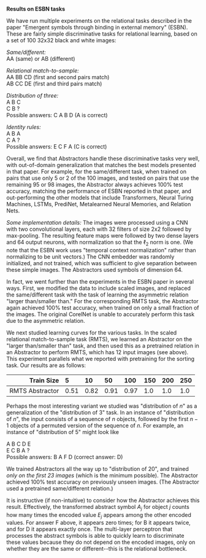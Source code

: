 
**Results on ESBN tasks**

We have run multiple experiments on the relational tasks described in the paper "Emergent symbols through binding in external memory" (ESBN). These are fairly simple discriminative tasks for relational learning, based on a set of 100 32x32 black and white images:

*Same/different:* <br>
AA (same) or AB (different)

*Relational match-to-sample:* <br> 
AA BB CD (first and second pairs match)<br>
AB CC DE (first and third pairs match)

*Distribution of three:*<br>
A B C <br>
C B ?  
Possible answers: C A B D (A is correct)

*Identity rules:*<br>
A B A <br>
C A ?  
Possible answers: E C F A (C is correct)

Overall, we find that Abstractors 
handle these discriminative tasks very well, 
with out-of-domain generalization that 
matches the best models presented in that paper. For example, for the same/different task,
when trained on pairs that use only 5 or 2 of the 100 images, and tested on pairs that use the remaining 95 or 98 images, the Abstractor 
always achieves 100% test accuracy, matching the performance of ESBN reported in that paper, and out-performing the other models that include Transformers, Neural Turing Machines, LSTMs, PrediNet, Metalearned Neural Memories, 
and Relation Nets.

*Some implementation details:* The images were processed using a CNN with two convolutional layers, 
each with 32 filters of size 2x2 followed by max-pooling. The resulting feature maps were followed 
by two dense layers and 64 output neurons, with normalization so that the $\ell_2$ norm is one. (We note that the ESBN work uses "temporal context normalization" rather than normalizing to be unit vectors.) The CNN embedder was randomly 
initialized, and not trained, which was sufficient to give separation between these simple images. The Abstractors used symbols of dimension 64.

In fact, we went further than the experiments in the ESBN paper in several ways. First, 
we modified the data to include scaled images, and replaced the same/different task with the task of learning the asymmetric relation "larger than/smaller than." For the corresponding RMTS task, the Abstractor again achieved 100% test accuracy, when trained on only a small fraction of the images. The original CorelNet is unable to accurately perform this task due to the asymmetric relation. 

We next studied learning 
curves for the various tasks. In the scaled relational match-to-sample task (RMTS), we learned an Abstractor on the "larger than/smaller than" task, and then used this as a pretrained relation in an Abstractor to perform RMTS, which has 12 input images (see above). This experiment parallels what we reported with pretraining for the sorting task. Our results are as follows:


| Train Size | 5           | 10          | 50          | 100         | 150         | 200         | 250    | 
|-----------:|:------------|:------------|:------------|:------------|:------------|:------------|:-------|
| RMTS Abstractor | 0.51   | 0.82        | 0.91        | 0.97        | 1.0         | 1.0         | 1.0    |


Perhaps the most interesting variant we studied was 
"distribution of $n$" as a generalization of the "distribution of 3" task. 
In an instance of "distribution of $n$", the input 
consists of a sequence of $n$ objects, followed by 
the first $n-1$ objects of a permuted version of the sequence of $n$. For example, an instance of "distribution of 5" might look like 

A B C D E <br>
E C B A ? <br>
Possible answers: B A F D (correct answer: D)

We trained Abstractors all the way up to "distribution of 20", and trained *only on the first 23 images* (which is the minimum possible). The Abstractor achieved 100% test accuracy on previously unseen images. (The Abstractor used a pretrained same/different relation.)

It is instructive (if non-intuitive) to consider how the Abstractor achieves this result. Effectively, the transformed abstract symbol $A_j$ for object $j$ counts how many times the encoded value $E_j$ appears among the other encoded values. For answer F above, it appears zero times; for B it appears twice, and for D it appears exactly once. The multi-layer perceptron that processes the abstract symbols is able to quickly learn to discriminate these values because they do not depend on the encoded images, only on whether they are the same or different--this is the relational bottleneck.

